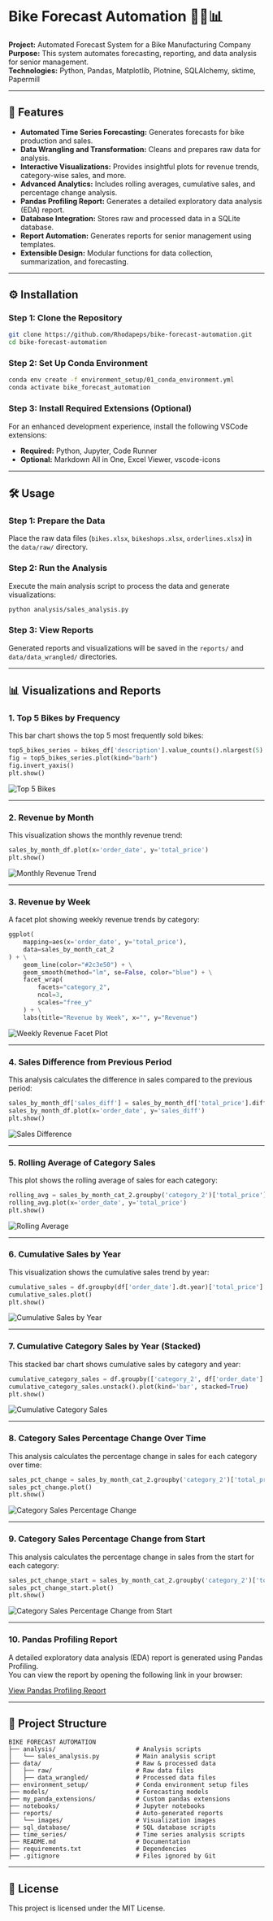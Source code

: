 # Bike Forecast Automation 🚴‍♂️📊

**Project:** Automated Forecast System for a Bike Manufacturing Company  
**Purpose:** This system automates forecasting, reporting, and data analysis for senior management.  
**Technologies:** Python, Pandas, Matplotlib, Plotnine, SQLAlchemy, sktime, Papermill  

---

## 📌 Features

- **Automated Time Series Forecasting:** Generates forecasts for bike production and sales.
- **Data Wrangling and Transformation:** Cleans and prepares raw data for analysis.
- **Interactive Visualizations:** Provides insightful plots for revenue trends, category-wise sales, and more.
- **Advanced Analytics:** Includes rolling averages, cumulative sales, and percentage change analysis.
- **Pandas Profiling Report:** Generates a detailed exploratory data analysis (EDA) report.
- **Database Integration:** Stores raw and processed data in a SQLite database.
- **Report Automation:** Generates reports for senior management using templates.
- **Extensible Design:** Modular functions for data collection, summarization, and forecasting.

---

## ⚙️ Installation

### Step 1: Clone the Repository

```sh
git clone https://github.com/Rhodapeps/bike-forecast-automation.git
cd bike-forecast-automation
```

### Step 2: Set Up Conda Environment

```sh
conda env create -f environment_setup/01_conda_environment.yml
conda activate bike_forecast_automation
```

### Step 3: Install Required Extensions (Optional)

For an enhanced development experience, install the following VSCode extensions:

- **Required:** Python, Jupyter, Code Runner
- **Optional:** Markdown All in One, Excel Viewer, vscode-icons

---

## 🛠 Usage

### Step 1: Prepare the Data

Place the raw data files (`bikes.xlsx`, `bikeshops.xlsx`, `orderlines.xlsx`) in the `data/raw/` directory.

### Step 2: Run the Analysis

Execute the main analysis script to process the data and generate visualizations:

```sh
python analysis/sales_analysis.py
```

### Step 3: View Reports

Generated reports and visualizations will be saved in the `reports/` and `data/data_wrangled/` directories.

---

## 📊 Visualizations and Reports

### 1. **Top 5 Bikes by Frequency**

This bar chart shows the top 5 most frequently sold bikes:

```python
top5_bikes_series = bikes_df['description'].value_counts().nlargest(5)
fig = top5_bikes_series.plot(kind="barh")
fig.invert_yaxis()
plt.show()
```

![Top 5 Bikes](reports/images/top_5_bikes.png)

---

### 2. **Revenue by Month**

This visualization shows the monthly revenue trend:

```python
sales_by_month_df.plot(x='order_date', y='total_price')
plt.show()
```

![Monthly Revenue Trend](reports/images/revenue_by_month.png)

---

### 3. **Revenue by Week**

A facet plot showing weekly revenue trends by category:

```python
ggplot(
    mapping=aes(x='order_date', y='total_price'),
    data=sales_by_month_cat_2
) + \
    geom_line(color="#2c3e50") + \
    geom_smooth(method="lm", se=False, color="blue") + \
    facet_wrap(
        facets="category_2",
        ncol=3,
        scales="free_y"
    ) + \
    labs(title="Revenue by Week", x="", y="Revenue")
```

![Weekly Revenue Facet Plot](reports/images/revenue_by_week.png)

---

### 4. **Sales Difference from Previous Period**

This analysis calculates the difference in sales compared to the previous period:

```python
sales_by_month_df['sales_diff'] = sales_by_month_df['total_price'].diff()
sales_by_month_df.plot(x='order_date', y='sales_diff')
plt.show()
```

![Sales Difference](reports/images/sales_difference_from_previous_period.png)

---

### 5. **Rolling Average of Category Sales**

This plot shows the rolling average of sales for each category:

```python
rolling_avg = sales_by_month_cat_2.groupby('category_2')['total_price'].rolling(window=4).mean().reset_index()
rolling_avg.plot(x='order_date', y='total_price')
plt.show()
```

![Rolling Average](reports/images/rolling_average_category_sale.png)

---

### 6. **Cumulative Sales by Year**

This visualization shows the cumulative sales trend by year:

```python
cumulative_sales = df.groupby(df['order_date'].dt.year)['total_price'].cumsum()
cumulative_sales.plot()
plt.show()
```

![Cumulative Sales by Year](reports/images/cumulative_sales_by_year.png)

---

### 7. **Cumulative Category Sales by Year (Stacked)**

This stacked bar chart shows cumulative sales by category and year:

```python
cumulative_category_sales = df.groupby(['category_2', df['order_date'].dt.year])['total_price'].cumsum()
cumulative_category_sales.unstack().plot(kind='bar', stacked=True)
plt.show()
```

![Cumulative Category Sales](reports/images/cumulative_category_sales_by_year_stacked.png)

---

### 8. **Category Sales Percentage Change Over Time**

This analysis calculates the percentage change in sales for each category over time:

```python
sales_pct_change = sales_by_month_cat_2.groupby('category_2')['total_price'].pct_change()
sales_pct_change.plot()
plt.show()
```

![Category Sales Percentage Change](reports/images/category_sales_percentage_change_overtime.png)

---

### 9. **Category Sales Percentage Change from Start**

This analysis calculates the percentage change in sales from the start for each category:

```python
sales_pct_change_start = sales_by_month_cat_2.groupby('category_2')['total_price'].apply(lambda x: x / x.iloc[0] - 1)
sales_pct_change_start.plot()
plt.show()
```

![Category Sales Percentage Change from Start](reports/images/category_sales_percentage_change_from_start.png)

---

### 10. **Pandas Profiling Report**

A detailed exploratory data analysis (EDA) report is generated using Pandas Profiling.  
You can view the report by opening the following link in your browser:

[View Pandas Profiling Report](http://127.0.0.1:3000/reports/profile_report.html)

---

## 📂 Project Structure

```text
BIKE FORECAST AUTOMATION
├── analysis/                      # Analysis scripts
│   └── sales_analysis.py          # Main analysis script
├── data/                          # Raw & processed data
│   ├── raw/                       # Raw data files
│   ├── data_wrangled/             # Processed data files
├── environment_setup/             # Conda environment setup files
├── models/                        # Forecasting models
├── my_panda_extensions/           # Custom pandas extensions
├── notebooks/                     # Jupyter notebooks
├── reports/                       # Auto-generated reports
│   └── images/                    # Visualization images
├── sql_database/                  # SQL database scripts
├── time_series/                   # Time series analysis scripts
├── README.md                      # Documentation
├── requirements.txt               # Dependencies
├── .gitignore                     # Files ignored by Git
```

---

## 📄 License

This project is licensed under the MIT License.
